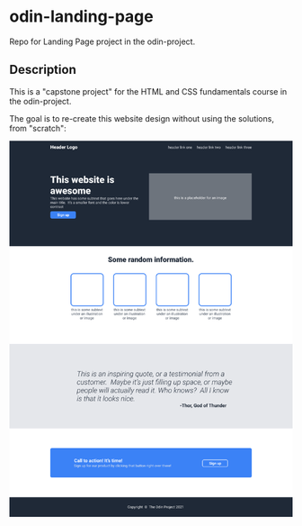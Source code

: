 # odin-landing-page
Repo for Landing Page project in the odin-project.

## Description
This is a "capstone project" for the HTML and CSS fundamentals course in the odin-project. 

The goal is to re-create this website design without using the solutions, from "scratch": 

![Webpage](goal\example.png)